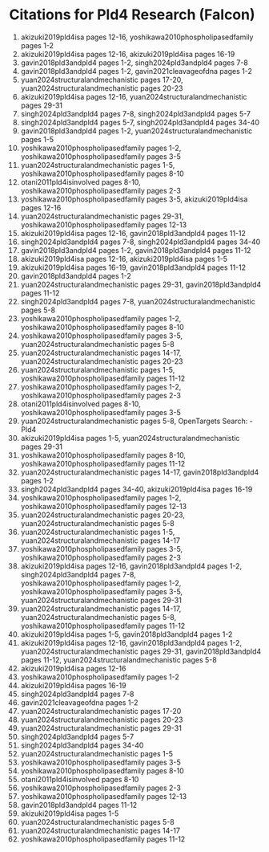# Citations for Pld4 Research (Falcon)

1. akizuki2019pld4isa pages 12-16, yoshikawa2010phospholipasedfamily pages 1-2
2. akizuki2019pld4isa pages 12-16, akizuki2019pld4isa pages 16-19
3. gavin2018pld3andpld4 pages 1-2, singh2024pld3andpld4 pages 7-8
4. gavin2018pld3andpld4 pages 1-2, gavin2021cleavageofdna pages 1-2
5. yuan2024structuralandmechanistic pages 17-20, yuan2024structuralandmechanistic pages 20-23
6. akizuki2019pld4isa pages 12-16, yuan2024structuralandmechanistic pages 29-31
7. singh2024pld3andpld4 pages 7-8, singh2024pld3andpld4 pages 5-7
8. singh2024pld3andpld4 pages 5-7, singh2024pld3andpld4 pages 34-40
9. gavin2018pld3andpld4 pages 1-2, yuan2024structuralandmechanistic pages 1-5
10. yoshikawa2010phospholipasedfamily pages 1-2, yoshikawa2010phospholipasedfamily pages 3-5
11. yuan2024structuralandmechanistic pages 1-5, yoshikawa2010phospholipasedfamily pages 8-10
12. otani2011pld4isinvolved pages 8-10, yoshikawa2010phospholipasedfamily pages 2-3
13. yoshikawa2010phospholipasedfamily pages 3-5, akizuki2019pld4isa pages 12-16
14. yuan2024structuralandmechanistic pages 29-31, yoshikawa2010phospholipasedfamily pages 12-13
15. akizuki2019pld4isa pages 12-16, gavin2018pld3andpld4 pages 11-12
16. singh2024pld3andpld4 pages 7-8, singh2024pld3andpld4 pages 34-40
17. gavin2018pld3andpld4 pages 1-2, gavin2018pld3andpld4 pages 11-12
18. akizuki2019pld4isa pages 12-16, akizuki2019pld4isa pages 1-5
19. akizuki2019pld4isa pages 16-19, gavin2018pld3andpld4 pages 11-12
20. gavin2018pld3andpld4 pages 1-2
21. yuan2024structuralandmechanistic pages 29-31, gavin2018pld3andpld4 pages 11-12
22. singh2024pld3andpld4 pages 7-8, yuan2024structuralandmechanistic pages 5-8
23. yoshikawa2010phospholipasedfamily pages 1-2, yoshikawa2010phospholipasedfamily pages 8-10
24. yoshikawa2010phospholipasedfamily pages 3-5, yuan2024structuralandmechanistic pages 5-8
25. yuan2024structuralandmechanistic pages 14-17, yuan2024structuralandmechanistic pages 20-23
26. yuan2024structuralandmechanistic pages 1-5, yoshikawa2010phospholipasedfamily pages 11-12
27. yoshikawa2010phospholipasedfamily pages 1-2, yoshikawa2010phospholipasedfamily pages 2-3
28. otani2011pld4isinvolved pages 8-10, yoshikawa2010phospholipasedfamily pages 3-5
29. yuan2024structuralandmechanistic pages 5-8, OpenTargets Search: -Pld4
30. akizuki2019pld4isa pages 1-5, yuan2024structuralandmechanistic pages 29-31
31. yoshikawa2010phospholipasedfamily pages 8-10, yoshikawa2010phospholipasedfamily pages 11-12
32. yuan2024structuralandmechanistic pages 14-17, gavin2018pld3andpld4 pages 1-2
33. singh2024pld3andpld4 pages 34-40, akizuki2019pld4isa pages 16-19
34. yoshikawa2010phospholipasedfamily pages 1-2, yoshikawa2010phospholipasedfamily pages 12-13
35. yuan2024structuralandmechanistic pages 20-23, yuan2024structuralandmechanistic pages 5-8
36. yuan2024structuralandmechanistic pages 1-5, yuan2024structuralandmechanistic pages 14-17
37. yoshikawa2010phospholipasedfamily pages 3-5, yoshikawa2010phospholipasedfamily pages 2-3
38. akizuki2019pld4isa pages 12-16, gavin2018pld3andpld4 pages 1-2, singh2024pld3andpld4 pages 7-8, yoshikawa2010phospholipasedfamily pages 1-2, yoshikawa2010phospholipasedfamily pages 3-5, yuan2024structuralandmechanistic pages 29-31
39. yuan2024structuralandmechanistic pages 14-17, yuan2024structuralandmechanistic pages 5-8, yoshikawa2010phospholipasedfamily pages 11-12
40. akizuki2019pld4isa pages 1-5, gavin2018pld3andpld4 pages 1-2
41. akizuki2019pld4isa pages 12-16, gavin2018pld3andpld4 pages 1-2, yuan2024structuralandmechanistic pages 29-31, gavin2018pld3andpld4 pages 11-12, yuan2024structuralandmechanistic pages 5-8
42. akizuki2019pld4isa pages 12-16
43. yoshikawa2010phospholipasedfamily pages 1-2
44. akizuki2019pld4isa pages 16-19
45. singh2024pld3andpld4 pages 7-8
46. gavin2021cleavageofdna pages 1-2
47. yuan2024structuralandmechanistic pages 17-20
48. yuan2024structuralandmechanistic pages 20-23
49. yuan2024structuralandmechanistic pages 29-31
50. singh2024pld3andpld4 pages 5-7
51. singh2024pld3andpld4 pages 34-40
52. yuan2024structuralandmechanistic pages 1-5
53. yoshikawa2010phospholipasedfamily pages 3-5
54. yoshikawa2010phospholipasedfamily pages 8-10
55. otani2011pld4isinvolved pages 8-10
56. yoshikawa2010phospholipasedfamily pages 2-3
57. yoshikawa2010phospholipasedfamily pages 12-13
58. gavin2018pld3andpld4 pages 11-12
59. akizuki2019pld4isa pages 1-5
60. yuan2024structuralandmechanistic pages 5-8
61. yuan2024structuralandmechanistic pages 14-17
62. yoshikawa2010phospholipasedfamily pages 11-12
